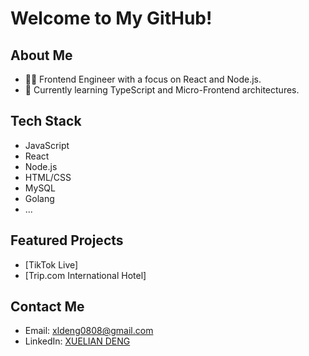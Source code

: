 # Welcome to My GitHub!

## About Me
- 👨‍💻 Frontend Engineer with a focus on React and Node.js.
- 🌱 Currently learning TypeScript and Micro-Frontend architectures.

## Tech Stack
- JavaScript
- React
- Node.js
- HTML/CSS
- MySQL
- Golang
- ...

## Featured Projects
- [TikTok Live]
- [Trip.com International Hotel]

## Contact Me
- Email: [xldeng0808@gmail.com](mailto:xldeng0808@gmail.com)
- LinkedIn: [XUELIAN DENG](https://www.linkedin.com/in/xuelian-deng-21332b260/)

